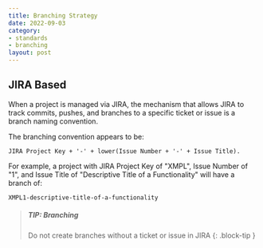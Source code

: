 ```yaml
---
title: Branching Strategy 
date: 2022-09-03
category:
- standards
- branching
layout: post
---
```


JIRA Based
-------------

When a project is managed via JIRA, the mechanism that allows JIRA to track commits, pushes, and branches to a specific ticket or issue is a branch naming convention.

The branching convention appears to be:

```
JIRA Project Key + '-' + lower(Issue Number + '-' + Issue Title). 
```

For example, a project with JIRA Project Key of "XMPL", Issue Number of "1", and Issue Title of "Descriptive Title of a Functionality" will have a branch of:

`XMPL1-descriptive-title-of-a-functionality`

> ##### TIP: Branching
> 
> Do not create branches without a ticket or issue in JIRA
{: .block-tip }
